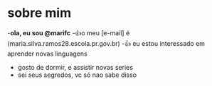 # sobre mim
 
 -**ola, eu sou @marifc**
 -:+1:o meu [e-mail] é (maria.silva.ramos28.escola.pr.gov.br)
 -:+1: eu estou interessado em aprender novas linguagens 
 -   gosto de dormir,  e assistir novas series
 -   sei seus segredos, vc só nao sabe disso
   
     
 
 
